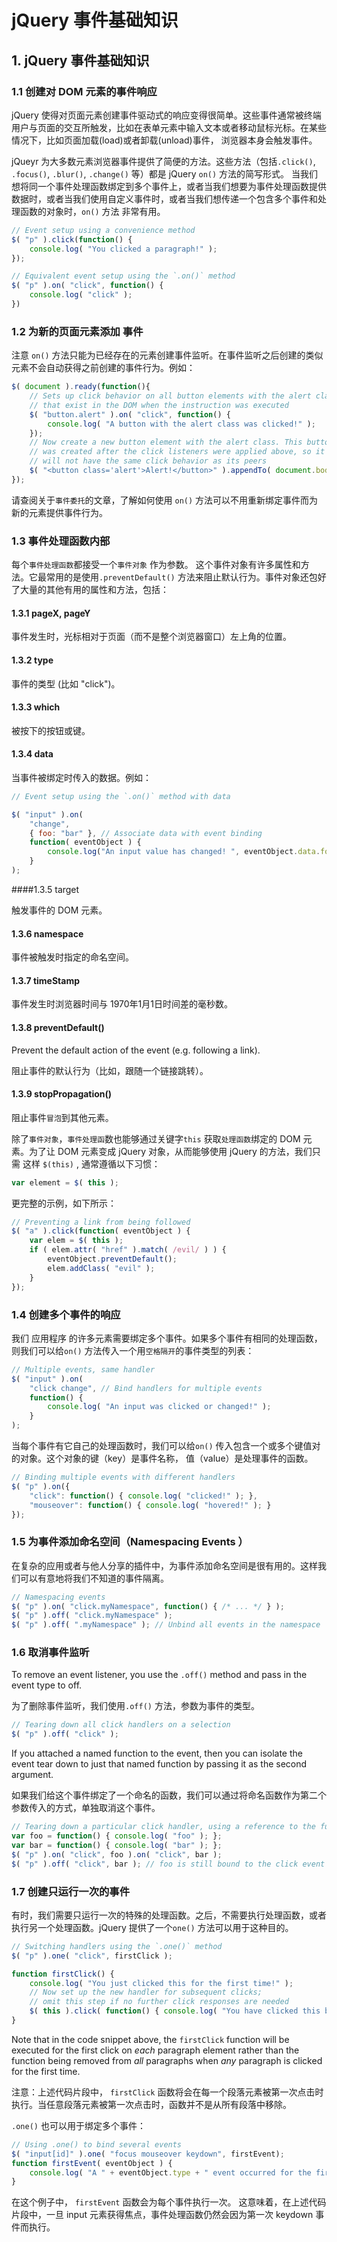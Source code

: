 # jQuery 事件基础知识

## 1. jQuery 事件基础知识

### 1.1 创建对 DOM 元素的事件响应

jQuery 使得对页面元素创建事件驱动式的响应变得很简单。这些事件通常被终端用户与页面的交互所触发，比如在表单元素中输入文本或者移动鼠标光标。在某些情况下，比如页面加载(load)或者卸载(unload)事件， 浏览器本身会触发事件。

jQueyr 为大多数元素浏览器事件提供了简便的方法。这些方法（包括`.click()`, `.focus()`, `.blur()`, `.change()` 等）都是 jQuery `on()` 方法的简写形式。 当我们想将同一个事件处理函数绑定到多个事件上，或者当我们想要为事件处理函数提供数据时，或者当我们使用自定义事件时，或者当我们想传递一个包含多个事件和处理函数的对象时，`on()` 方法 非常有用。

```javascript
// Event setup using a convenience method
$( "p" ).click(function() {
    console.log( "You clicked a paragraph!" );
});

// Equivalent event setup using the `.on()` method
$( "p" ).on( "click", function() {
    console.log( "click" );
})
```

### 1.2 为新的页面元素添加 事件

注意 `on()` 方法只能为已经存在的元素创建事件监听。在事件监听之后创建的类似元素不会自动获得之前创建的事件行为。例如：

```javascript
$( document ).ready(function(){
    // Sets up click behavior on all button elements with the alert class
    // that exist in the DOM when the instruction was executed
    $( "button.alert" ).on( "click", function() {
        console.log( "A button with the alert class was clicked!" );
    });
    // Now create a new button element with the alert class. This button
    // was created after the click listeners were applied above, so it
    // will not have the same click behavior as its peers
    $( "<button class='alert'>Alert!</button>" ).appendTo( document.body );
});
```

请查阅关于`事件委托`的文章，了解如何使用 `on()` 方法可以不用重新绑定事件而为新的元素提供事件行为。

### 1.3 事件处理函数内部

每个`事件处理函数`都接受一个`事件对象` 作为参数。 这个事件对象有许多属性和方法。它最常用的是使用`.preventDefault()` 方法来阻止默认行为。事件对象还包好了大量的其他有用的属性和方法，包括：

#### 1.3.1 pageX, pageY

事件发生时，光标相对于页面（而不是整个浏览器窗口）左上角的位置。

#### 1.3.2 type

事件的类型 (比如 "click")。

#### 1.3.3 which

被按下的按钮或键。

#### 1.3.4 data

当事件被绑定时传入的数据。例如：

```javascript
// Event setup using the `.on()` method with data

$( "input" ).on(
  	"change",
    { foo: "bar" }, // Associate data with event binding
    function( eventObject ) {
        console.log("An input value has changed! ", eventObject.data.foo);
    }
);
```

####1.3.5  target

触发事件的 DOM 元素。

#### 1.3.6 namespace

事件被触发时指定的命名空间。

#### 1.3.7 timeStamp

事件发生时浏览器时间与 1970年1月1日时间差的毫秒数。

#### 1.3.8 preventDefault()

Prevent the default action of the event (e.g. following a link).

阻止事件的默认行为（比如，跟随一个链接跳转）。

#### 1.3.9 stopPropagation()

阻止事件`冒泡`到其他元素。

除了`事件对象`，`事件处理函`数也能够通过关键字`this` 获取`处理函数`绑定的 DOM 元素。为了让 DOM 元素变成 jQuery 对象，从而能够使用 jQuery 的方法，我们只需 这样 `$(this)` , 通常遵循以下习惯：
```javascript
var element = $( this );
```

更完整的示例，如下所示：
```javascript
// Preventing a link from being followed
$( "a" ).click(function( eventObject ) {
    var elem = $( this );
    if ( elem.attr( "href" ).match( /evil/ ) ) {
        eventObject.preventDefault();
        elem.addClass( "evil" );
    }
});
```

### 1.4 创建多个事件的响应

我们 应用程序 的许多元素需要绑定多个事件。如果多个事件有相同的处理函数，则我们可以给`on()` 方法传入一个用`空格隔开`的事件类型的列表：

```javascript
// Multiple events, same handler
$( "input" ).on(
    "click change", // Bind handlers for multiple events
    function() {
        console.log( "An input was clicked or changed!" );
    }
);
```

当每个事件有它自己的处理函数时，我们可以给`on()` 传入包含一个或多个键值对的对象。这个对象的键（key）是事件名称， 值（value）是处理事件的函数。

```javascript
// Binding multiple events with different handlers
$( "p" ).on({
    "click": function() { console.log( "clicked!" ); },
    "mouseover": function() { console.log( "hovered!" ); }
});
```

### 1.5 为事件添加命名空间（Namespacing Events ）

在复杂的应用或者与他人分享的插件中，为事件添加命名空间是很有用的。这样我们可以有意地将我们不知道的事件隔离。

```javascript
// Namespacing events
$( "p" ).on( "click.myNamespace", function() { /* ... */ } );
$( "p" ).off( "click.myNamespace" );
$( "p" ).off( ".myNamespace" ); // Unbind all events in the namespace
```

### 1.6 取消事件监听

To remove an event listener, you use the `.off()` method and pass in the event type to off.

为了删除事件监听，我们使用`.off()` 方法，参数为事件的类型。

```javascript
// Tearing down all click handlers on a selection
$( "p" ).off( "click" );
```

 If you attached a named function to the event, then you can isolate the event tear down to just that named function by passing it as the second argument.

如果我们给这个事件绑定了一个命名的函数，我们可以通过将命名函数作为第二个参数传入的方式，单独取消这个事件。

```javascript
// Tearing down a particular click handler, using a reference to the function
var foo = function() { console.log( "foo" ); };
var bar = function() { console.log( "bar" ); };
$( "p" ).on( "click", foo ).on( "click", bar );
$( "p" ).off( "click", bar ); // foo is still bound to the click event
```

### 1.7 创建只运行一次的事件

有时，我们需要只运行一次的特殊的处理函数。之后，不需要执行处理函数，或者执行另一个处理函数。jQuery 提供了一个`one()` 方法可以用于这种目的。

```javascript
// Switching handlers using the `.one()` method
$( "p" ).one( "click", firstClick );

function firstClick() {
    console.log( "You just clicked this for the first time!" );
    // Now set up the new handler for subsequent clicks;
    // omit this step if no further click responses are needed
    $( this ).click( function() { console.log( "You have clicked this before!" ); } );
}
```

Note that in the code snippet above, the `firstClick` function will be executed for the first click on *each* paragraph element rather than the function being removed from *all* paragraphs when *any* paragraph is clicked for the first time.

注意：上述代码片段中， `firstClick` 函数将会在每一个段落元素被第一次点击时执行。当任意段落元素被第一次点击时，函数并不是从所有段落中移除。

`.one()` 也可以用于绑定多个事件：

```javascript
// Using .one() to bind several events
$( "input[id]" ).one( "focus mouseover keydown", firstEvent);
function firstEvent( eventObject ) {
    console.log( "A " + eventObject.type + " event occurred for the first time on the input with id " + this.id );
}
```

在这个例子中， `firstEvent`  函数会为每个事件执行一次。 这意味着，在上述代码片段中，一旦 input 元素获得焦点，事件处理函数仍然会因为第一次 keydown 事件而执行。